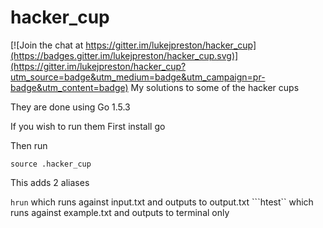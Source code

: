# hacker_cup

[![Join the chat at https://gitter.im/lukejpreston/hacker_cup](https://badges.gitter.im/lukejpreston/hacker_cup.svg)](https://gitter.im/lukejpreston/hacker_cup?utm_source=badge&utm_medium=badge&utm_campaign=pr-badge&utm_content=badge)
My solutions to some of the hacker cups

They are done using Go 1.5.3

If you wish to run them
First install go

Then run
```
source .hacker_cup
```

This adds 2 aliases

```hrun``` which runs against input.txt and outputs to output.txt
```htest`` which runs against example.txt and outputs to terminal only

